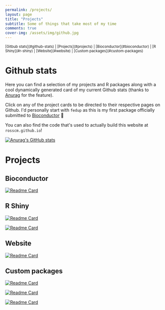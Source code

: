 ```yaml
---
permalink: /projects/
layout: page
title: "Projects"
subtitle: Some of things that take most of my time
comments: true
cover-img: /assets/img/github.jpg
---
```


<sup class="center">
  [Gitbub stats](#github-stats) | [Projects](#projects) | [Bioconductor](#bioconductor) |
  [R Shiny](#r-shiny) | [Website](#website) | [Custom packages](#custom-packages)
</sup>


# Github stats

Here you can find a selection of my projects and R packages
along with a cool dynamically generated card of my current Github stats
(thanks to [Anurag](https://github.com/anuraghazra/github-readme-stats) for the
feature).

Click on any of the project cards to be directed to their respective pages on
Github. I'd personally start with `fedup` as this is my first package officially
submitted to [Bioconductor](https://github.com/Bioconductor/Contributions/issues/1897) :rocket:

You can also find the code that's used to actually build this website at `rosscm.github.io`!

[![Anurag's GitHub stats](https://github-readme-stats.vercel.app/api?username=rosscm&count_private=true&show_icons=true&hide_title=true&title_color=A180AD&icon_color=B63A88&text_color=272030&bg_color=F9F2F4&hide_border=false%include_all_commits=true)](https://github.com/rosscm)


# Projects
## Bioconductor

[![Readme Card](https://github-readme-stats.vercel.app/api/pin/?username=rosscm&repo=fedup&title_color=A180AD&icon_color=B63A88&text_color=272030&bg_color=F9F2F4&hide_border=true)](https://github.com/rosscm/fedup)

## R Shiny
[![Readme Card](https://github-readme-stats.vercel.app/api/pin/?username=rosscm&repo=fedupShiny&title_color=A180AD&icon_color=B63A88&text_color=272030&bg_color=F9F2F4&hide_border=true)](https://github.com/rosscm/fedupShiny)

[![Readme Card](https://github-readme-stats.vercel.app/api/pin/?username=rosscm&repo=multiGIviewer&title_color=A180AD&icon_color=B63A88&text_color=272030&bg_color=F9F2F4&hide_border=true)](https://github.com/rosscm/multiGIviewer)

## Website
[![Readme Card](https://github-readme-stats.vercel.app/api/pin/?username=rosscm&repo=rosscm.github.io&title_color=A180AD&icon_color=B63A88&text_color=272030&bg_color=F9F2F4&hide_border=true)](https://github.com/rosscm/rosscm.github.io)

## Custom packages

[![Readme Card](https://github-readme-stats.vercel.app/api/pin/?username=rosscm&repo=enrichGI&title_color=A180AD&icon_color=B63A88&text_color=272030&bg_color=F9F2F4&hide_border=true)](https://github.com/rosscm/enrichGI)

[![Readme Card](https://github-readme-stats.vercel.app/api/pin/?username=rosscm&repo=gPredictor&title_color=A180AD&icon_color=B63A88&text_color=272030&bg_color=F9F2F4&hide_border=true)](https://github.com/rosscm/gPredictor)

[![Readme Card](https://github-readme-stats.vercel.app/api/pin/?username=rosscm&repo=aboutsnp&title_color=A180AD&icon_color=B63A88&text_color=272030&bg_color=F9F2F4&hide_border=true)](https://github.com/rosscm/aboutsnp)
